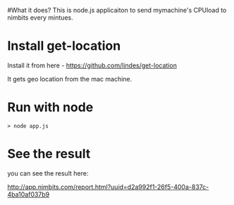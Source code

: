 #What it does?
This is node.js applicaiton to send mymachine's CPUload to nimbits every mintues. 

# Install get-location
Install it from here -  https://github.com/lindes/get-location

It gets geo location from the mac machine. 

# Run with node
    > node app.js

# See the result
you can see the result here:

http://app.nimbits.com/report.html?uuid=d2a992f1-26f5-400a-837c-4ba10af037b9
